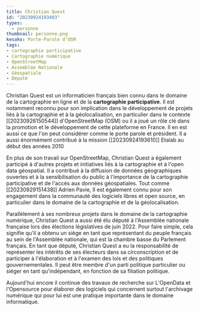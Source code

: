```yaml
---
title: Christian Quest
id: "20230924193403"
types:
  - personne
thumbnail: personne.png
kesako: Porte-Parole d'OSM 
tags:
- cartographie participative
- Cartographie numérique
- OpenStreetMap
- Assemblée Nationale
- Géospatiale
- Député
---
```

Christian Quest est un informaticien français bien connu dans le domaine de la cartographie en ligne et de la **cartographie participative**. Il est notamment reconnu pour son implication dans le développement de projets liés à la cartographie et à la géolocalisation, en particulier dans le contexte [[20230926150544]] d'OpenStreetMap (OSM) ou il a joué un rôle clé dans la promotion et le développement de cette plateforme en France. Il en est aussi ce que l'on peut considérer comme le porte parole et président. Il a aussi énormément contribué à la mission [[20230924193610]] Etalab au début des années 2010

En plus de son travail sur OpenStreetMap, Christian Quest a également participé à d'autres projets et initiatives liés à la cartographie et à l'open data géospatial. Il a contribué à la diffusion de données géographiques ouvertes et à la sensibilisation du public à l'importance de la cartographie participative et de l'accès aux données géospatiales. Tout comme [[20230929151438]] Adrien Pavie, Il est également connu pour son engagement dans la communauté des logiciels libres et open source, en particulier dans le domaine de la cartographie et de la géolocalisation. 

Parallèlement à ses nombreux projets dans le domaine de la cartographie numérique, Christian Quest a aussi été élu député à l'Assemblée nationale française lors des élections législatives de juin 2022. Pour faire simple, cela signifie qu'il a obtenu un siège en tant que représentant du peuple français au sein de l'Assemblée nationale, qui est la chambre basse du Parlement français. En tant que député, Christian Quest a eu la responsabilité de représenter les intérêts de ses électeurs dans sa circonscription et de participer à l'élaboration et à l'examen des lois et des politiques gouvernementales. Il peut être membre d'un parti politique particulier ou siéger en tant qu'indépendant, en fonction de sa filiation politique. 

Aujourd'hui encore il continue des travaux de recherche sur L'OpenData et l'Opensource pour élaborer des logiciels qui concernent surtout l'archivage numérique qui pour lui est une pratique importante dans le domaine informatique. 
